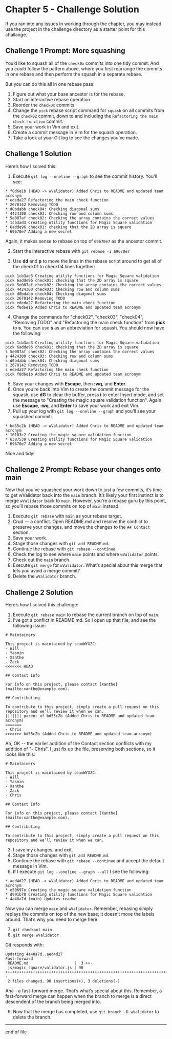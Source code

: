 # Chapter 5 - Challenge Solution

If you ran into any issues in working through the chapter, you may instead use the project in the challenge directory as a starter point for this challange.

## Challenge 1 Prompt: More squashing

You’d like to squash all of the `check0x` commits into one tidy commit. And you _could_ follow the pattern above, where you first rearrange the commits in one rebase and then perform the squash in a separate rebase.

But you can do this all in one rebase pass:

1. Figure out what your base ancestor is for the rebase.
2. Start an interactive rebase operation.
3. Reorder the `check0x` commits.
4. Change the `pick` rebase script command for `squash` on all commits from the `check02` commit, down to and including the `Refactoring the main check function` commit.
5. Save your work in Vim and exit.
6. Create a commit message in Vim for the squash operation.
7. Take a look at your Git log to see the changes you’ve made.

## Challenge 1 Solution

Here’s how I solved this:

1. Execute `git log --oneline --graph` to see the commit history. You'll see:

```none
* f8d6e1b (HEAD -> wValidator) Added Chris to README and updated team acronym
* ededa27 Refactoring the main check function
* 2670142 Removing TODO
* d0bdabb check04: Checking diagonal sums
* 4424300 check03: Checking row and column sums
* 5e087af check02: Checking the array contains the correct values
* 1cb3ad3 Creating utility functions for Magic Square validation
* 6adde96 check01: checking that the 2D array is square
* 69670e7 Adding a new secret
```

Again, it makes sense to rebase on top of `69670e7` as the ancestor commit.

2. Start the interactive rebase with `git rebase -i 69670e7`

3. Use **dd** and **p** to move the lines in the rebase script around to get all of the check01 to check04 lines together:

```none
pick 1cb3ad3 Creating utility functions for Magic Square validation
pick 6adde96 check01: checking that the 2D array is square
pick 5e087af check02: Checking the array contains the correct values
pick 4424300 check03: Checking row and column sums
pick d0bdabb check04: Checking diagonal sums
pick 2670142 Removing TODO
pick ededa27 Refactoring the main check function
pick f8d6e1b Added Chris to README and updated team acronym
```

4. Change the commands for "check02", "check03", "check04", "Removing TODO" and "Refactoring the main check function" from **pick** to **s**. You can use **s** as an abbreviation for squash. You should now have the following:

```none
pick 1cb3ad3 Creating utility functions for Magic Square validation
pick 6adde96 check01: checking that the 2D array is square
s 5e087af check02: Checking the array contains the correct values
s 4424300 check03: Checking row and column sums
s d0bdabb check04: Checking diagonal sums
s 2670142 Removing TODO
s ededa27 Refactoring the main check function
pick f8d6e1b Added Chris to README and updated team acronym
```

5. Save your changes with **Escape**, then **:wq**, and **Enter**.
6. Once you’re back into Vim to create the commit message for the squash, use **dG** to clear the buffer, press **i** to enter Insert mode, and set the message to "Creating the magic square validation function". Again use **Escape**, **:wq**, and **Enter** to save your work and exit Vim.
7. Pull up your log with `git log --oneline --graph` and you’ll see your squashed commit:

```none
* bd55c2b (HEAD -> wValidator) Added Chris to README and updated team acronym
* 10103c2 Creating the magic square validation function
* 6387539 Creating utility functions for Magic Square validation
* 69670e7 Adding a new secret
```

Nice and tidy!

## Challenge 2 Prompt: Rebase your changes onto main

Now that you’ve squashed your work down to just a few commits, it’s time to get wValidator back into the `main` branch. It’s likely your first instinct is to merge `wValidator` back to `main`. However, you’re a rebase guru by this point, so you’ll rebase those commits on top of `main` instead:

1. Execute `git rebase` with `main` as your rebase target.
2. Crud — a conflict. Open README.md and resolve the conflict to preserve your changes, and move the changes to the `## Contact` section.
3. Save your work.
4. Stage those changes with `git add README.md`.
5. Continue the rebase with `git rebase --continue`.
6. Check the log to see where `main` points and where `wValidator` points.
7. Check out the `main` branch.
8. Execute `git merge` for `wValidator`. What’s special about this merge that lets you avoid a merge commit?
9. Delete the `wValidator` branch.

## Challenge 2 Solution

Here’s how I solved this challenge:

1. Execute `git rebase main` to rebase the current branch on top of `main`.
2. I’ve got a conflict in README.md. So I open up that file, and see the following issue:

```none
# Maintainers

This project is maintained by teamWYXZC:
- Will
- Yasmin
- Xanthe
- Zack
<<<<<<< HEAD

## Contact Info

For info on this project, please contact [Xanthe](mailto:xanthe@example.com).

## Contributing

To contribute to this project, simply create a pull request on this repository and we’ll review it when we can.
||||||| parent of bd55c2b (Added Chris to README and updated team acronym)
=======
- Chris
>>>>>>> bd55c2b (Added Chris to README and updated team acronym)
```

Ah, OK -- the earlier addition of the Contact section conflicts with my addition of "- Chris". I just fix up the file, preserving both sections, so it looks like this:

```none
# Maintainers

This project is maintained by teamWYXZC:
- Will
- Yasmin
- Xanthe
- Zack
- Chris

## Contact Info

For info on this project, please contact [Xanthe](mailto:xanthe@example.com).

## Contributing

To contribute to this project, simply create a pull request on this repository and we’ll review it when we can.
```

3. I save my changes, and exit.
4. Stage those changes with `git add README.md`.
5. Continue the rebase with `git rebase --continue` and accept the default message in Vim.
6. If I execute `git log --oneline --graph --all` I see the following:

```none
* aed4d27 (HEAD -> wValidator) Added Chris to README and updated team acronym
* e50697e Creating the magic square validation function
* d991b70 Creating utility functions for Magic Square validation
* 4a48a7d (main) Updates readme
```

Now you can merge `main` and `wValidator`. Remember, rebasing simply replays the commits on top of the new base; it doesn’t move the labels around. That’s why you need to merge here.

7. `git checkout main`
8. `git merge wValidator`

Git responds with:

```none
Updating 4a48a7d..aed4d27
Fast-forward
 README.md                    |  3 ++-
 js/magic_square/validator.js | 90 ++++++++++++++++++++++++++++++++++++++++++++++++++++++++++++++++++++++++++++++++++++++++--
 2 files changed, 90 insertions(+), 3 deletions(-)
```

Aha - a fast-forward merge. That’s what’s special about this. Remember, a fast-forward merge can happen when the branch to merge is a direct descendent of the branch being merged into.

9. Now that the merge has completed, use `git branch -D wValidator` to delete the branch.

---

end of file
